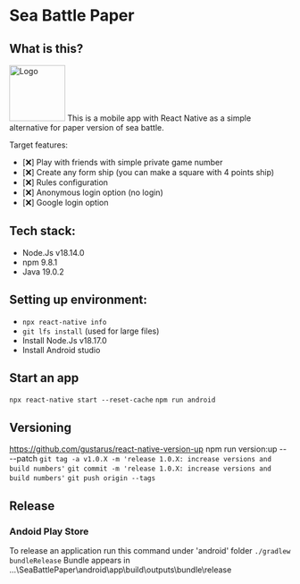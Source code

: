 # Sea Battle Paper
<!-- [![Build](https://github.com/valentk777/MyChallenges/actions/workflows/main.yml/badge.svg?branch=main)](https://github.com/valentk777/MyChallenges/actions/workflows/main.yml)
[![Quality Gate Status](https://sonarcloud.io/api/project_badges/measure?project=valentk777_seabattlepaper&metric=alert_status)](https://sonarcloud.io/summary/new_code?id=valentk777_seabattlepaper)
[![Code Smells](https://sonarcloud.io/api/project_badges/measure?project=valentk777_seabattlepaper&metric=code_smells)](https://sonarcloud.io/summary/new_code?id=valentk777_seabattlepaper)
[![Bugs](https://sonarcloud.io/api/project_badges/measure?project=valentk777_seabattlepaper&metric=bugs)](https://sonarcloud.io/summary/new_code?id=valentk777_seabattlepaper)

<a href='https://play.google.com/store/apps/details?id=com.baitupasaulis.MyChallenges&pcampaignid=pcampaignidMKT-Other-global-all-co-prtnr-py-PartBadge-Mar2515-1'>
  <img alt='Get it on Google Play' src='https://github.com/valentk777/MyChallenges/blob/a13b767cb0c3e90c112971bf98efb2ea90462474/Design/Screenshots%20-%20v2/feature%20graphic.jpg'/>
</a>
-->

## What is this?
<div align="left">
  <img alt='Logo' src='https://github.com/valentk777/SeaBattlePaper/blob/f0a422086034b20f818d739c66996d083c1cdf73/Design/Icon%20v1/Icon-v1.png' height="100"  />
This is a mobile app with React Native as a simple alternative for paper version of sea battle. 

Target features:
- [❌] Play with friends with simple private game number
- [❌] Create any form ship (you can make a square with 4 points ship)
- [❌] Rules configuration
- [❌] Anonymous login option (no login)
- [❌] Google login option

</div> 

<!-- ## Screenshots -->

<!-- <div align="center">
  <img alt='screen' src='https://github.com/valentk777/MyChallenges/blob/a13b767cb0c3e90c112971bf98efb2ea90462474/Design/Screenshots%20-%20v2/Screenshot_1696347994.png' height="400" />
  <img alt='screen' src='https://github.com/valentk777/MyChallenges/blob/a13b767cb0c3e90c112971bf98efb2ea90462474/Design/Screenshots%20-%20v2/Screenshot_1696347478.png' height="400" />
  <img alt='screen' src='https://github.com/valentk777/MyChallenges/blob/a13b767cb0c3e90c112971bf98efb2ea90462474/Design/Screenshots%20-%20v2/Screenshot_1696347449.png' height="400" />
  <img alt='screen' src='https://github.com/valentk777/MyChallenges/blob/a13b767cb0c3e90c112971bf98efb2ea90462474/Design/Screenshots%20-%20v2/Screenshot_1696347622.png' height="400" />
  <img alt='screen' src='https://github.com/valentk777/MyChallenges/blob/a13b767cb0c3e90c112971bf98efb2ea90462474/Design/Screenshots%20-%20v2/Screenshot_1696347280.png' height="400" />
</div> -->

## Tech stack:

- Node.Js v18.14.0
- npm 9.8.1
- Java 19.0.2

## Setting up environment:
- `npx react-native info`
- `git lfs install` (used for large files)
- Install Node.Js v18.17.0
- Install Android studio

## Start an app

`npx react-native start --reset-cache`
`npm run android`

## Versioning
https://github.com/gustarus/react-native-version-up
npm run version:up -- --patch
`git tag -a v1.0.X -m 'release 1.0.X: increase versions and build numbers'`
`git commit -m 'release 1.0.X: increase versions and build numbers'`
`git push origin --tags`
<!-- `npm install -g react-native-version`
change version in packages.json. then run command
`react-native-version --never-amend` 

# json to base64 in git bash
cat google-services.json | base64

Icons:
https://www.svgrepo.com/
https://developers.facebook.com/apps/1681157749072450/dashboard/
-->

## Release

### Andoid Play Store
To release an application run this command under 'android' folder
`./gradlew bundleRelease`
Bundle appears in ...\SeaBattlePaper\android\app\build\outputs\bundle\release
<!-- https://play.google.com/console/u/0/developers/6969098457648081136/app-list -->

